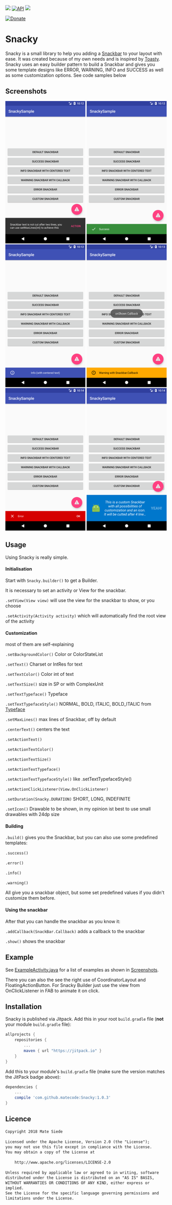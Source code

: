 [![](https://jitpack.io/v/matecode/Snacky.svg)](https://jitpack.io/#matecode/Snacky)
[![API](https://img.shields.io/badge/API-14%2B-blue.svg?style=flat)](https://android-arsenal.com/api?level=14)
[![](https://img.shields.io/badge/LibHunt-Snacky-7DA800.svg?style=flat)](https://android.libhunt.com/project/snacky)

[![Donate](https://d1iczxrky3cnb2.cloudfront.net/button-small-green.png)](https://donorbox.org/matecode)

# Snacky

Snacky is a small library to help you adding a [Snackbar](https://developer.android.com/reference/android/support/design/widget/Snackbar.html) to your layout with ease. It was created because of my own needs and is inspired by [Toasty](https://github.com/GrenderG/Toasty). Snacky uses an easy builder pattern to build a Snackbar and gives you some template designs like ERROR, WARNING, INFO and SUCCESS as well as some customization options. See code samples below

## Screenshots

<img src="screenshots/default.png" alt="Default" width="250">
<img src="screenshots/success.png" alt="Success" width="250">
<img src="screenshots/info.png" alt="Info" width="250">
<img src="screenshots/warning.png" alt="Warning" width="250">
<img src="screenshots/error.png" alt="Error" width="250">
<img src="screenshots/custom.png" alt="Custom" width="250">

## Usage

Using Snacky is really simple. 

#### Initialisation

Start with `Snacky.builder()` to get a Builder. 

It is necessary to set an activity or View for the snackbar.

`.setView(View view)` will use the view for the snackbar to show, or you choose

`.setActivity(Activity activity)` which will automatically find the root view of the activity

#### Customization

most of them are self-explaining

`.setBackgroundColor()` Color or ColorStateList

`.setText()` Charset or IntRes for text

`.setTextColor()` Color int of text

`.setTextSize()` size in SP or with ComplexUnit

`.setTextTypeface()` Typeface

`.setTextTypefaceStyle()` NORMAL, BOLD, ITALIC, BOLD_ITALIC from [Typeface](https://developer.android.com/reference/android/graphics/Typeface.html)

`.setMaxLines()` max lines of Snackbar, off by default

`.centerText()` centers the text

`.setActionText()`

`.setActionTextColor()`

`.setActionTextSize()`

`.setActionTextTypeface()`

`.setActionTextTypefaceStyle()` like .setTextTypefaceStyle()

`.setActionClickListener(View.OnClickListener)`

`.setDuration(Snacky.DURATION)` SHORT, LONG, INDEFINITE

`.setIcon()` Drawable to be shown, in my opinion ist best to use small drawables with 24dp size

#### Building

`.build()` gives you the Snackbar, but you can also use some predefined templates:

`.success()`

`.error()`

`.info()`

`.warning()`

All give you a snackbar object, but some set predefined values if you didn't customize them before.

#### Using the snackbar

After that you can handle the snackbar as you know it:

`.addCallback(SnackBar.Callback)` adds a callback to the snackbar

`.show()` shows the snackbar

## Example

See [ExampleActivity.java](https://github.com/matecode/Snacky/blob/master/app/src/main/java/de/mateware/snackysample/ExampleActivity.java) for a list of examples as shown in [Screenshots](#screenshots).

There you can also the see the right use of CoordinatorLayout and FloatingActionButton. For Snacky Builder just use the view from OnClickListener in FAB to animate it on click. 

## Installation

Snacky is published via Jitpack. Add this in your root `build.gradle` file (**not** your module `build.gradle` file):

```gradle
allprojects {
    repositories {
        ...
        maven { url "https://jitpack.io" }
    }
}
```

Add this to your module's `build.gradle` file (make sure the version matches the JitPack badge above):

```gradle
dependencies {
    ...
    compile 'com.github.matecode:Snacky:1.0.3'
}
```

## Licence

```
Copyright 2018 Mate Siede

Licensed under the Apache License, Version 2.0 (the "License");
you may not use this file except in compliance with the License.
You may obtain a copy of the License at

    http://www.apache.org/licenses/LICENSE-2.0

Unless required by applicable law or agreed to in writing, software
distributed under the License is distributed on an "AS IS" BASIS,
WITHOUT WARRANTIES OR CONDITIONS OF ANY KIND, either express or implied.
See the License for the specific language governing permissions and
limitations under the License.
```